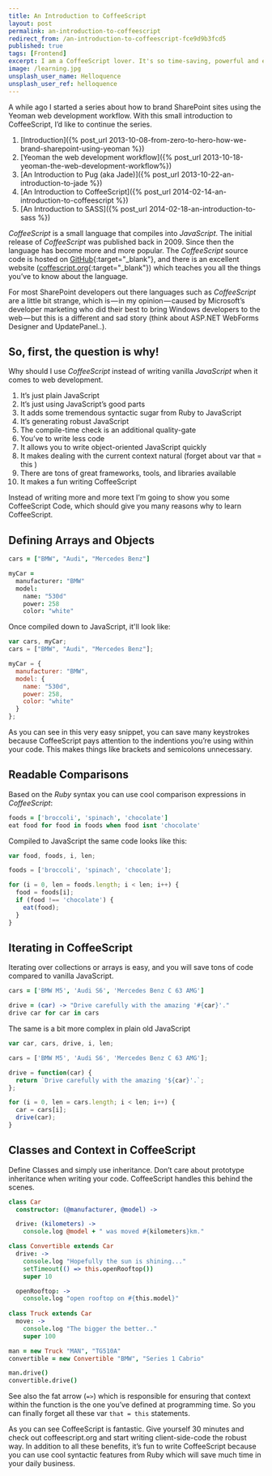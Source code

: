 ```yaml
---
title: An Introduction to CoffeeScript
layout: post
permalink: an-introduction-to-coffeescript
redirect_from: /an-introduction-to-coffeescript-fce9d9b3fcd5
published: true
tags: [Frontend]
excerpt: I am a CoffeeScript lover. It's so time-saving, powerful and efficient. If you want to build robust frontend stuff, you should also start with CoffeeScript. This article provides a bunch of basic stuff for new CoffeeScript devs.
image: /learning.jpg
unsplash_user_name: Helloquence
unsplash_user_ref: helloquence
---
```


A while ago I started a series about how to brand SharePoint sites using the Yeoman web development workflow. With this small introduction to CoffeeScript, I’d like to continue the series.

1. [Introduction]({% post_url 2013-10-08-from-zero-to-hero-how-we-brand-sharepoint-using-yeoman %})
2. [Yeoman the web development workflow]({% post_url 2013-10-18-yeoman-the-web-development-workflow%})
3. [An Introduction to Pug (aka Jade)]({% post_url  2013-10-22-an-introduction-to-jade %})
4. [An Introduction to CoffeeScript]({% post_url 2014-02-14-an-introduction-to-coffeescript %})
5. [An Introduction to SASS]({% post_url 2014-02-18-an-introduction-to-sass %})

*CoffeeScript* is a small language that compiles into *JavaScript*. The initial release of *CoffeeScript* was published back in 2009. Since then the language has become more and more popular. The *CoffeeScript* source code is hosted on [GitHub](https://github.com/jashkenas/coffee-script){:target="_blank"}, and there is an excellent website ([coffescript.org](http://coffeescript.org){:target="_blank"}) which teaches you all the things you’ve to know about the language.

For most SharePoint developers out there languages such as *CoffeeScript* are a little bit strange, which is — in my opinion — caused by Microsoft’s developer marketing who did their best to bring Windows developers to the web — but this is a different and sad story (think about ASP.NET WebForms Designer and UpdatePanel..).

## So, first, the question is why!

Why should I use *CoffeeScript* instead of writing vanilla *JavaScript* when it comes to web development.

1. It’s just plain JavaScript
2. It’s just using JavaScript’s good parts
3. It adds some tremendous syntactic sugar from Ruby to JavaScript
4. It’s generating robust JavaScript
5. The compile-time check is an additional quality-gate
6. You’ve to write less code
7. It allows you to write object-oriented JavaScript quickly
8. It makes dealing with the current context natural (forget about var that = this )
9. There are tons of great frameworks, tools, and libraries available
10. It makes a fun writing CoffeeScript

Instead of writing more and more text I’m going to show you some CoffeeScript Code, which should give you many reasons why to learn CoffeeScript.

## Defining Arrays and Objects

```coffeescript
cars = ["BMW", "Audi", "Mercedes Benz"]

myCar = 
  manufacturer: "BMW"
  model: 
    name: "530d"
    power: 258
    color: "white"

```

Once compiled down to JavaScript, it'll look like:

```javascript
var cars, myCar;
cars = ["BMW", "Audi", "Mercedes Benz"];

myCar = {
  manufacturer: "BMW",
  model: {
    name: "530d",
    power: 258,
    color: "white"
  }
};

```

As you can see in this very easy snippet, you can save many keystrokes because CoffeeScript pays attention to the indentions you’re using within your code. This makes things like brackets and semicolons unnecessary. 

## Readable Comparisons

Based on the *Ruby* syntax you can use cool comparison expressions in *CoffeeScript*:

```coffeescript
foods = ['broccoli', 'spinach', 'chocolate']
eat food for food in foods when food isnt 'chocolate'

```

Compiled to JavaScript the same code looks like this:

```javascript
var food, foods, i, len;

foods = ['broccoli', 'spinach', 'chocolate'];

for (i = 0, len = foods.length; i < len; i++) {
  food = foods[i];
  if (food !== 'chocolate') {
    eat(food);
  }
}

```


## Iterating in CoffeeScript

Iterating over collections or arrays is easy, and you will save tons of code compared to vanilla JavaScript.

```coffeescript
cars = ['BMW M5', 'Audi S6', 'Mercedes Benz C 63 AMG']

drive = (car) -> "Drive carefully with the amazing '#{car}'."
drive car for car in cars

```

The same is a bit more complex in plain old JavaScript

```javascript
var car, cars, drive, i, len;

cars = ['BMW M5', 'Audi S6', 'Mercedes Benz C 63 AMG'];

drive = function(car) {
  return `Drive carefully with the amazing '${car}'.`;
};

for (i = 0, len = cars.length; i < len; i++) {
  car = cars[i];
  drive(car);
}

```

## Classes and Context in CoffeeScript

Define Classes and simply use inheritance. Don’t care about prototype inheritance when writing your code. CoffeeScript handles this behind the scenes.

```coffeescript
class Car
  constructor: (@manufacturer, @model) ->

  drive: (kilometers) ->
    console.log @model + " was moved #{kilometers}km."

class Convertible extends Car
  drive: ->
    console.log "Hopefully the sun is shining..."
    setTimeout(() => this.openRooftop())
    super 10

  openRooftop: ->
    console.log "open rooftop on #{this.model}"
    
class Truck extends Car
  move: ->
    console.log "The bigger the better.."
    super 100

man = new Truck "MAN", "TG510A"
convertible = new Convertible "BMW", "Series 1 Cabrio"

man.drive()
convertible.drive()

```

See also the fat arrow (`=>`) which is responsible for ensuring that context within the function is the one you’ve defined at programming time. So you can finally forget all these var `that = this` statements.

As you can see CoffeeScript is fantastic. Give yourself 30 minutes and check out coffeescript.org and start writing client-side-code the robust way. In addition to all these benefits, it’s fun to write CoffeeScript because you can use cool syntactic features from Ruby which will save much time in your daily business.


